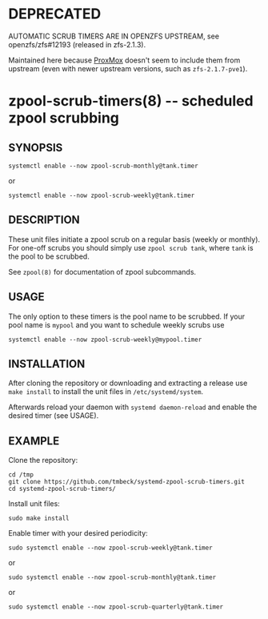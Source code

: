 # DEPRECATED
AUTOMATIC SCRUB TIMERS ARE IN OPENZFS UPSTREAM, see openzfs/zfs#12193 (released in zfs-2.1.3).

Maintained here because [ProxMox](https://www.proxmox.com/en/) doesn't seem to include them from upstream (even with newer upstream versions, such as `zfs-2.1.7-pve1`).

# zpool-scrub-timers(8) -- scheduled zpool scrubbing

## SYNOPSIS

    systemctl enable --now zpool-scrub-monthly@tank.timer

or

    systemctl enable --now zpool-scrub-weekly@tank.timer

## DESCRIPTION

These unit files initiate a zpool scrub on a regular basis (weekly or monthly). For one-off scrubs
you should simply use `zpool scrub tank`, where `tank` is the pool to be scrubbed.

See `zpool(8)` for documentation of zpool subcommands.

## USAGE

The only option to these timers is the pool name to be scrubbed. If your pool name is `mypool` and
you want to schedule weekly scrubs use

    systemctl enable --now zpool-scrub-weekly@mypool.timer

## INSTALLATION

After cloning the repository or downloading and extracting a release use `make install` to install
the unit files in `/etc/systemd/system`.

Afterwards reload your daemon with `systemd daemon-reload` and enable the desired timer (see
USAGE).

## EXAMPLE

Clone the repository:

    cd /tmp
    git clone https://github.com/tmbeck/systemd-zpool-scrub-timers.git
    cd systemd-zpool-scrub-timers/

Install unit files:

    sudo make install

Enable timer with your desired periodicity:

    sudo systemctl enable --now zpool-scrub-weekly@tank.timer

or

    sudo systemctl enable --now zpool-scrub-monthly@tank.timer

or

    sudo systemctl enable --now zpool-scrub-quarterly@tank.timer
